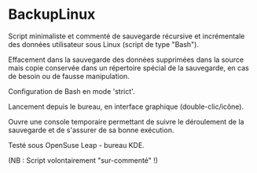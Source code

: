 # BackupLinux
Script minimaliste et commenté de sauvegarde récursive et incrémentale des données utilisateur sous Linux (script de type "Bash").

Effacement dans la sauvegarde des données supprimées dans la source mais copie conservée dans un répertoire spécial de la sauvegarde, en cas de besoin ou de fausse manipulation.

Configuration de Bash en mode 'strict'.

Lancement depuis le bureau, en interface graphique (double-clic/icône).

Ouvre une console temporaire permettant de suivre le déroulement de la sauvegarde et de s'assurer de sa bonne exécution.

Testé sous OpenSuse Leap - bureau KDE.

(NB : Script volontairement "sur-commenté" !)
